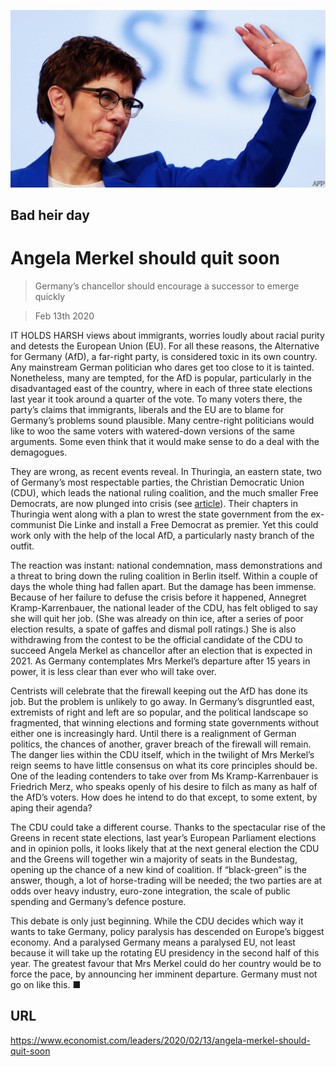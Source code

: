 ![](./images/20200215_LDP001_0.jpg)

## Bad heir day

# Angela Merkel should quit soon

> Germany’s chancellor should encourage a successor to emerge quickly

> Feb 13th 2020

IT HOLDS HARSH views about immigrants, worries loudly about racial purity and detests the European Union (EU). For all these reasons, the Alternative for Germany (AfD), a far-right party, is considered toxic in its own country. Any mainstream German politician who dares get too close to it is tainted. Nonetheless, many are tempted, for the AfD is popular, particularly in the disadvantaged east of the country, where in each of three state elections last year it took around a quarter of the vote. To many voters there, the party’s claims that immigrants, liberals and the EU are to blame for Germany’s problems sound plausible. Many centre-right politicians would like to woo the same voters with watered-down versions of the same arguments. Some even think that it would make sense to do a deal with the demagogues.

They are wrong, as recent events reveal. In Thuringia, an eastern state, two of Germany’s most respectable parties, the Christian Democratic Union (CDU), which leads the national ruling coalition, and the much smaller Free Democrats, are now plunged into crisis (see [article](https://www.economist.com//europe/2020/02/13/angela-merkels-presumed-successor-quits-as-party-boss)). Their chapters in Thuringia went along with a plan to wrest the state government from the ex-communist Die Linke and install a Free Democrat as premier. Yet this could work only with the help of the local AfD, a particularly nasty branch of the outfit.

The reaction was instant: national condemnation, mass demonstrations and a threat to bring down the ruling coalition in Berlin itself. Within a couple of days the whole thing had fallen apart. But the damage has been immense. Because of her failure to defuse the crisis before it happened, Annegret Kramp-Karrenbauer, the national leader of the CDU, has felt obliged to say she will quit her job. (She was already on thin ice, after a series of poor election results, a spate of gaffes and dismal poll ratings.) She is also withdrawing from the contest to be the official candidate of the CDU to succeed Angela Merkel as chancellor after an election that is expected in 2021. As Germany contemplates Mrs Merkel’s departure after 15 years in power, it is less clear than ever who will take over.

Centrists will celebrate that the firewall keeping out the AfD has done its job. But the problem is unlikely to go away. In Germany’s disgruntled east, extremists of right and left are so popular, and the political landscape so fragmented, that winning elections and forming state governments without either one is increasingly hard. Until there is a realignment of German politics, the chances of another, graver breach of the firewall will remain. The danger lies within the CDU itself, which in the twilight of Mrs Merkel’s reign seems to have little consensus on what its core principles should be. One of the leading contenders to take over from Ms Kramp-Karrenbauer is Friedrich Merz, who speaks openly of his desire to filch as many as half of the AfD’s voters. How does he intend to do that except, to some extent, by aping their agenda?

The CDU could take a different course. Thanks to the spectacular rise of the Greens in recent state elections, last year’s European Parliament elections and in opinion polls, it looks likely that at the next general election the CDU and the Greens will together win a majority of seats in the Bundestag, opening up the chance of a new kind of coalition. If “black-green” is the answer, though, a lot of horse-trading will be needed; the two parties are at odds over heavy industry, euro-zone integration, the scale of public spending and Germany’s defence posture.

This debate is only just beginning. While the CDU decides which way it wants to take Germany, policy paralysis has descended on Europe’s biggest economy. And a paralysed Germany means a paralysed EU, not least because it will take up the rotating EU presidency in the second half of this year. The greatest favour that Mrs Merkel could do her country would be to force the pace, by announcing her imminent departure. Germany must not go on like this. ■

## URL

https://www.economist.com/leaders/2020/02/13/angela-merkel-should-quit-soon
